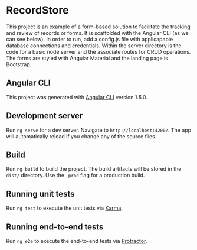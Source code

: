 # RecordStore
This project is an example of a form-based solution to facilitate the tracking and review of records or forms. It is scaffolded with the Angular CLI (as we can see below). In order to run, add a config.js file with applicapable database connections and credentials. Within the server directory is the code for a basic node server and the associate routes for CRUD operations. The forms are styled with Angular Material and the landing page is Bootstrap.


## Angular CLI
This project was generated with [Angular CLI](https://github.com/angular/angular-cli) version 1.5.0.

## Development server

Run `ng serve` for a dev server. Navigate to `http://localhost:4200/`. The app will automatically reload if you change any of the source files.

## Build

Run `ng build` to build the project. The build artifacts will be stored in the `dist/` directory. Use the `-prod` flag for a production build.

## Running unit tests

Run `ng test` to execute the unit tests via [Karma](https://karma-runner.github.io).

## Running end-to-end tests

Run `ng e2e` to execute the end-to-end tests via [Protractor](http://www.protractortest.org/).
